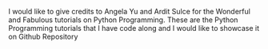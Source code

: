 I would like to give credits to Angela Yu and Ardit Sulce for the Wonderful and Fabulous tutorials on Python Programming.
These are the Python Programming tutorials that I have code along and I would like to showcase it on Github Repository
